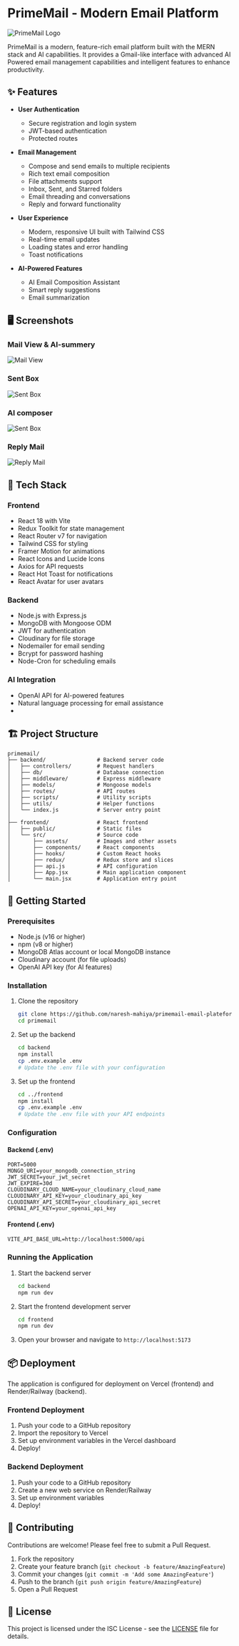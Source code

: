 # PrimeMail - Modern Email Platform

![PrimeMail Logo](https://via.placeholder.com/150x50?text=PrimeMail)

PrimeMail is a modern, feature-rich email platform built with the MERN stack and AI capabilities. It provides a Gmail-like interface with advanced AI Powered email management capabilities and intelligent features to enhance productivity.

## ✨ Features

- **User Authentication**
  - Secure registration and login system
  - JWT-based authentication
  - Protected routes

- **Email Management**
  - Compose and send emails to multiple recipients
  - Rich text email composition
  - File attachments support
  - Inbox, Sent, and Starred folders
  - Email threading and conversations
  - Reply and forward functionality

- **User Experience**
  - Modern, responsive UI built with Tailwind CSS
  - Real-time email updates
  - Loading states and error handling
  - Toast notifications

- **AI-Powered Features**
  - AI Email Composition Assistant
  - Smart reply suggestions
  - Email summarization

## 🖥️ Screenshots

### Mail View & AI-summery 
![Mail View](./screenshots/mail-view.png)

### Sent Box
![Sent Box](./screenshots/sentbox.png)

### AI composer
![Sent Box](./screenshots/AI-composer.png)

### Reply Mail
![Reply Mail](./screenshots/reply-mail.png)

## 🚀 Tech Stack

### Frontend
- React 18 with Vite
- Redux Toolkit for state management
- React Router v7 for navigation
- Tailwind CSS for styling
- Framer Motion for animations
- React Icons and Lucide Icons
- Axios for API requests
- React Hot Toast for notifications
- React Avatar for user avatars

### Backend
- Node.js with Express.js
- MongoDB with Mongoose ODM
- JWT for authentication
- Cloudinary for file storage
- Nodemailer for email sending
- Bcrypt for password hashing
- Node-Cron for scheduling emails

### AI Integration
- OpenAI API for AI-powered features
- Natural language processing for email assistance
-
## 🏗️ Project Structure

```
primemail/
├── backend/                # Backend server code
│   ├── controllers/        # Request handlers
│   ├── db/                 # Database connection
│   ├── middleware/         # Express middleware
│   ├── models/             # Mongoose models
│   ├── routes/             # API routes
│   ├── scripts/            # Utility scripts
│   ├── utils/              # Helper functions
│   └── index.js            # Server entry point
│
├── frontend/               # React frontend
│   ├── public/             # Static files
│   └── src/                # Source code
│       ├── assets/         # Images and other assets
│       ├── components/     # React components
│       ├── hooks/          # Custom React hooks
│       ├── redux/          # Redux store and slices
│       ├── api.js          # API configuration
│       ├── App.jsx         # Main application component
│       └── main.jsx        # Application entry point
```

## 🚀 Getting Started


### Prerequisites

- Node.js (v16 or higher)
- npm (v8 or higher)
- MongoDB Atlas account or local MongoDB instance
- Cloudinary account (for file uploads)
- OpenAI API key (for AI features)

### Installation

1. Clone the repository
   ```bash
   git clone https://github.com/naresh-mahiya/primemail-email-plateform.git
   cd primemail
   ```

2. Set up the backend
   ```bash
   cd backend
   npm install
   cp .env.example .env
   # Update the .env file with your configuration
   ```

3. Set up the frontend
   ```bash
   cd ../frontend
   npm install
   cp .env.example .env
   # Update the .env file with your API endpoints
   ```

### Configuration

#### Backend (.env)
```
PORT=5000
MONGO_URI=your_mongodb_connection_string
JWT_SECRET=your_jwt_secret
JWT_EXPIRE=30d
CLOUDINARY_CLOUD_NAME=your_cloudinary_cloud_name
CLOUDINARY_API_KEY=your_cloudinary_api_key
CLOUDINARY_API_SECRET=your_cloudinary_api_secret
OPENAI_API_KEY=your_openai_api_key
```

#### Frontend (.env)
```
VITE_API_BASE_URL=http://localhost:5000/api
```

### Running the Application

1. Start the backend server
   ```bash
   cd backend
   npm run dev
   ```

2. Start the frontend development server
   ```bash
   cd frontend
   npm run dev
   ```

3. Open your browser and navigate to `http://localhost:5173`

## 📦 Deployment

The application is configured for deployment on Vercel (frontend) and Render/Railway (backend).

### Frontend Deployment

1. Push your code to a GitHub repository
2. Import the repository to Vercel
3. Set up environment variables in the Vercel dashboard
4. Deploy!

### Backend Deployment

1. Push your code to a GitHub repository
2. Create a new web service on Render/Railway
3. Set up environment variables
4. Deploy!

## 🤝 Contributing

Contributions are welcome! Please feel free to submit a Pull Request.

1. Fork the repository
2. Create your feature branch (`git checkout -b feature/AmazingFeature`)
3. Commit your changes (`git commit -m 'Add some AmazingFeature'`)
4. Push to the branch (`git push origin feature/AmazingFeature`)
5. Open a Pull Request

## 📄 License

This project is licensed under the ISC License - see the [LICENSE](LICENSE) file for details.

